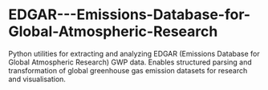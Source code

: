 # EDGAR---Emissions-Database-for-Global-Atmospheric-Research
Python utilities for extracting and analyzing EDGAR (Emissions Database for Global Atmospheric Research) GWP data. Enables structured parsing and transformation of global greenhouse gas emission datasets for research and visualisation.
